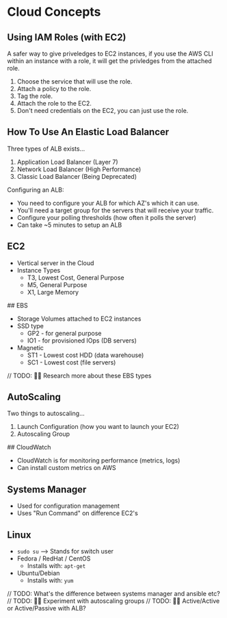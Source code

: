 
# Cloud Concepts

## Using IAM Roles (with EC2)

A safer way to give priveledges to EC2 instances, if you use the AWS CLI within an instance with a role, it will get the privledges from the attached role.

1. Choose the service that will use the role.
1. Attach a policy to the role.
1. Tag the role.
1. Attach the role to the EC2.
1. Don't need credentials on the EC2, you can just use the role.

## How To Use An Elastic Load Balancer

Three types of ALB exists...

1. Application Load Balancer (Layer 7)
1. Network Load Balancer (High Performance)
1. Classic Load Balancer (Being Deprecated)

Configuring an ALB:

* You need to configure your ALB for which AZ's which it can use.
* You'll need a target group for the servers that will receive your traffic.
* Configure your polling thresholds (how often it polls the server)
* Can take ~5 minutes to setup an ALB

## EC2

- Vertical server in the Cloud
- Instance Types
    - T3, Lowest Cost, General Purpose
    - M5, General Purpose
    - X1, Large Memory

## EBS

- Storage Volumes attached to EC2 instances
- SSD type
    - GP2 - for general purpose
    - IO1 - for provisioned IOps (DB servers)
- Magnetic
    - ST1 - Lowest cost HDD (data warehouse)
    - SC1 - Lowest cost (file servers)

// TODO: 👷‍♀ Research more about these EBS types

## AutoScaling

Two things to autoscaling...

1. Launch Configuration (how you want to launch your EC2)
1. Autoscaling Group

## CloudWatch

* CloudWatch is for monitoring performance (metrics, logs)
* Can install custom metrics on AWS

## Systems Manager

* Used for configuration management
* Uses "Run Command" on difference EC2's

## Linux

* `sudo su` —> Stands for switch user
* Fedora / RedHat / CentOS
    * Installs with: `apt-get`
* Ubuntu/Debian
    * Installs with: `yum`

// TODO: What's the difference between systems manager and ansible etc?
// TODO: 👷‍♀ Experiment with autoscaling groups
// TODO: 👷‍♀ Active/Active or Active/Passive with ALB?
